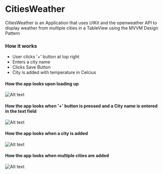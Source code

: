 # CitiesWeather

CitiesWeather is an Application that uses UIKit and the openweather API to display weather from multiple cities in a TableView using the MVVM Design Pattern

### How it works
- User clicks '+' button at top right 
- Enters a city name 
- Clicks Save Button 
- City is added with temperature in Celcius

#### How the app looks upon loading up
![Alt text](/Images/CitiesWeatherDefaultScreen.png "Optional title")

#### How the app looks when '+' button is pressed and a City name is entered in the text field
![Alt text](/Images/AddCityScreen.png "Optional title")

#### How the app looks when a city is added 
![Alt text](/Images/OneCityAdded.png "Optional title")

#### How the app looks when multiple cities are added 
![Alt text](/Images/MultipleCitiesAdded.png "Optional title")
